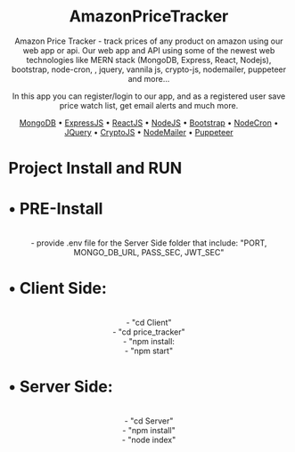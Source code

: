 
<div align="center">

# AmazonPriceTracker

Amazon Price Tracker - track prices of any product on amazon using our web app or api. Our web app and API
using some of the newest web technologies like MERN stack (MongoDB, Express, React, Nodejs), bootstrap, node-cron, 
, jquery, vannila js, crypto-js, nodemailer, puppeteer and more...

In this app you can register/login to our app, and as a registered user save price watch list, get email alerts and much more.

[MongoDB](https://www.mongodb.com/) •
[ExpressJS](https://expressjs.com/) •
[ReactJS](https://reactjs.org/) •
[NodeJS](https://nodejs.org/en/) •
[Bootstrap](https://getbootstrap.com/) •
[NodeCron](https://www.npmjs.com/package/node-cron) •
[JQuery](https://jquery.com/) •
[CryptoJS](https://www.npmjs.com/package/crypto-js) •
[NodeMailer](https://nodemailer.com/about/) •
[Puppeteer](https://pptr.dev/)

</div>

# Project Install and RUN
<h1>• PRE-Install</h1><br>
<div align="center">
  - provide .env file for the Server Side folder that include:
    "PORT, MONGO_DB_URL, PASS_SEC, JWT_SEC"
</div>
<h1>• Client Side:</h1><br>
<div align="center">
  - "cd Client"<br>
  - "cd price_tracker"<br>
  - "npm install:<br>
  - "npm start"<br>
</div>
<h1>• Server Side:</h1><br>
<div align="center">
  - "cd Server"<br>
  - "npm install"<br>
  - "node index"<br>
</div>
